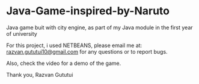 # Java-Game-inspired-by-Naruto
Java game buit with city engine, as part of my Java module in the first year of university

For this project, i used NETBEANS, please email me at: razvan.gututui10@gmail.com for any questions or to report bugs.

Also, check the video for a demo of the game.

Thank you,
Razvan Gututui
